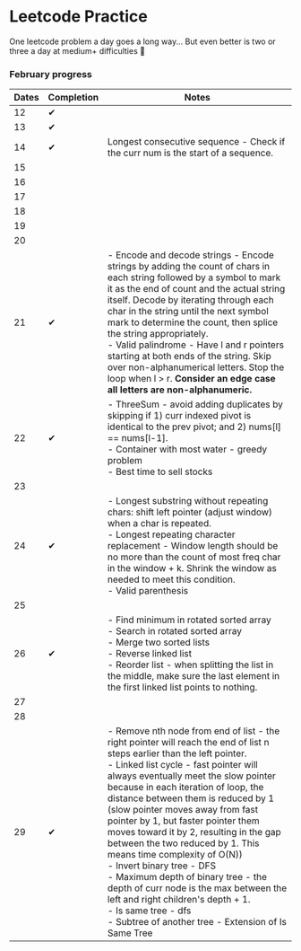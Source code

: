 # Leetcode Practice

One leetcode problem a day goes a long way...
But even better is two or three a day at medium+ difficulties 🤪


### February progress

| Dates | Completion | Notes |
|-------|---------|----------|
|  12   | &#10004;|
|  13   | &#10004;|
|  14   | &#10004;| Longest consecutive sequence - Check if the curr num is the start of a sequence.
|  15   |         |
|  16   |         |
|  17   |         |
|  18   |         |
|  19   |         |
|  20   |         |
|  21   |&#10004; | - Encode and decode strings - Encode strings by adding the count of chars in each string followed by a symbol to mark it as the end of count and the actual string itself. Decode by iterating through each char in the string until the next symbol mark to determine the count, then splice the string appropriately.<br> - Valid palindrome - Have l and r pointers starting at both ends of the string. Skip over non-alphanumerical letters. Stop the loop when l > r. <strong>Consider an edge case all letters are non-alphanumeric.</strong>
|  22   |&#10004; | - ThreeSum - avoid adding duplicates by skipping if 1) curr indexed pivot is identical to the prev pivot; and 2) nums[l] == nums[l-1].<br> - Container with most water - greedy problem <br> - Best time to sell stocks
|  23   |         |
|  24   |&#10004; | - Longest substring without repeating chars: shift left pointer (adjust window) when a char is repeated. <br> - Longest repeating character replacement - Window length should be no more than the count of most freq char in the window + k. Shrink the window as needed to meet this condition. <br> - Valid parenthesis
|  25   |         |
|  26   |&#10004; | - Find minimum in rotated sorted array <br> - Search in rotated sorted array <br> - Merge two sorted lists <br> - Reverse linked list <br> - Reorder list - when splitting the list in the middle, make sure the last element in the first linked list points to nothing.
|  27   |         |
|  28   |         |
|  29   |&#10004; | - Remove nth node from end of list - the right pointer will reach the end of list n steps earlier than the left pointer. <br/> - Linked list cycle - fast pointer will always eventually meet the slow pointer because in each iteration of loop, the distance between them is reduced by 1 (slow pointer moves away from fast pointer by 1, but faster pointer them moves toward it by 2, resulting in the gap between the two reduced by 1. This means time complexity of O(N)) <br> - Invert binary tree - DFS <br/> - Maximum depth of binary tree - the depth of curr node is the max between the left and right children's depth + 1.<br>- Is same tree - dfs <br> - Subtree of another tree - Extension of Is Same Tree
